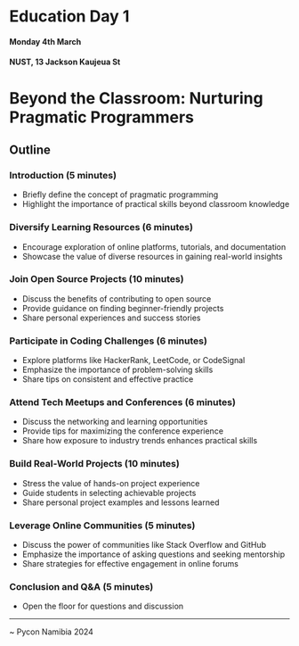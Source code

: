 # Education Day 1 
#### Monday 4th March
#### NUST, 13 Jackson Kaujeua St

# Beyond the Classroom: Nurturing Pragmatic Programmers

## Outline

### Introduction (5 minutes)
- Briefly define the concept of pragmatic programming
- Highlight the importance of practical skills beyond classroom knowledge

### Diversify Learning Resources (6 minutes)
- Encourage exploration of online platforms, tutorials, and documentation
- Showcase the value of diverse resources in gaining real-world insights

### Join Open Source Projects (10 minutes)
- Discuss the benefits of contributing to open source
- Provide guidance on finding beginner-friendly projects
- Share personal experiences and success stories

### Participate in Coding Challenges (6 minutes)
- Explore platforms like HackerRank, LeetCode, or CodeSignal
- Emphasize the importance of problem-solving skills
- Share tips on consistent and effective practice

### Attend Tech Meetups and Conferences (6 minutes)
- Discuss the networking and learning opportunities
- Provide tips for maximizing the conference experience
- Share how exposure to industry trends enhances practical skills

### Build Real-World Projects (10 minutes)
- Stress the value of hands-on project experience
- Guide students in selecting achievable projects
- Share personal project examples and lessons learned

### Leverage Online Communities (5 minutes)
- Discuss the power of communities like Stack Overflow and GitHub
- Emphasize the importance of asking questions and seeking mentorship
- Share strategies for effective engagement in online forums

### Conclusion and Q&A (5 minutes)
- Open the floor for questions and discussion
---
~ Pycon Namibia 2024
